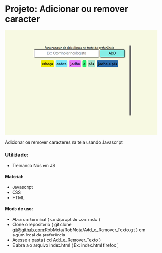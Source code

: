 # Projeto: Adicionar ou remover caracter

![](./Home.png)

Adicionar ou remover caracteres na tela usando Javascript

### Utilidade:
* Treinando Nós em JS

#### Material:
* Javascript
* CSS
* HTML

#### Modo de uso:
* Abra um terminal ( cmd/propt de comando )
* Clone o repositório ( git clone git@github.com:RobMota/RobMota/Add_e_Remover_Texto.git ) em algum local de preferência
* Acesse a pasta ( cd Add_e_Remover_Texto )
* E abra a o arquivo index.html ( Ex: index.html firefox )

